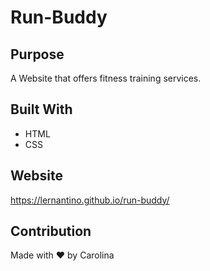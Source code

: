 # Run-Buddy

## Purpose 
A Website that offers fitness training services. 

## Built With 
* HTML 
* CSS

## Website 
https://lernantino.github.io/run-buddy/

## Contribution
Made with ❤️ by Carolina 

